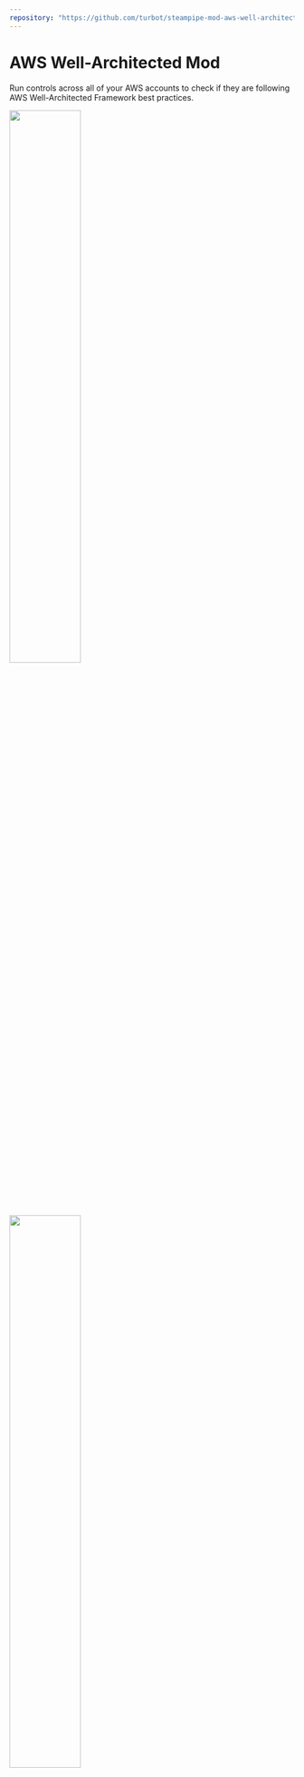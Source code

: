 ```yaml
---
repository: "https://github.com/turbot/steampipe-mod-aws-well-architected"
---
```


# AWS Well-Architected Mod

Run controls across all of your AWS accounts to check if they are following AWS Well-Architected Framework best practices.

<img src="https://raw.githubusercontent.com/turbot/steampipe-mod-aws-well-architected/main/docs/aws_well_architected_dashboard.png" width="50%" type="thumbnail"/>
<img src="https://raw.githubusercontent.com/turbot/steampipe-mod-aws-well-architected/main/docs/aws_well_architected_reliability_dashboard.png" width="50%" type="thumbnail"/>
<img src="https://raw.githubusercontent.com/turbot/steampipe-mod-aws-well-architected/main/docs/aws_well_architected_security_dashboard.png" width="50%" type="thumbnail"/>

## References

[AWS](https://aws.amazon.com/) provides on-demand cloud computing platforms and APIs to authenticated customers on a metered pay-as-you-go basis.

[AWS Well-Architected](https://aws.amazon.com/architecture/well-architected/) helps cloud architects build secure, high-performing, resilient, and efficient infrastructure for a variety of applications and workloads.

[Steampipe](https://steampipe.io) is an open source CLI to instantly query cloud APIs using SQL.

[Steampipe Mods](https://steampipe.io/docs/reference/mod-resources#mod) are collections of `named queries`, and codified `controls` that can be used to test current configuration of your cloud resources against a desired configuration.

## Documentation

- **[Benchmarks and controls →](https://hub.steampipe.io/mods/turbot/aws_well_architected/controls)**
- **[Named queries →](https://hub.steampipe.io/mods/turbot/aws_well_architected/queries)**

## Getting started

### Installation

Download and install Steampipe (https://steampipe.io/downloads). Or use Brew:

```sh
brew tap turbot/tap
brew install steampipe
```

Install the AWS plugin with [Steampipe](https://steampipe.io):

```sh
steampipe plugin install aws
```

Clone:

```sh
git clone https://github.com/turbot/steampipe-mod-aws-well-architected.git
cd steampipe-mod-aws-well-architected
```

Install mod dependencies:

```sh
steampipe mod install
```

### Usage

Before running any benchmarks, it's recommended to generate your AWS credential report:

```sh
aws iam generate-credential-report
```

Start your dashboard server to get started:

```sh
steampipe dashboard
```

By default, the dashboard interface will then be launched in a new browser
window at http://localhost:9194. From here, you can run benchmarks by
selecting one or searching for a specific one.

Instead of running benchmarks in a dashboard, you can also run them within your
terminal with the `steampipe check` command:

Run all benchmarks:

```sh
steampipe check all
```

Run a single benchmark:

```sh
steampipe check benchmark.well_architected_framework
```

Run a benchmark for a specific pillar:

```sh
steampipe check benchmark.well_architected_framework_security
```

Run a benchmark for a specific question:

```sh
steampipe check benchmark.well_architected_framework_sec01
```

Run a benchmark for a specific best practice:

```sh
steampipe check benchmark.well_architected_framework_sec01_bp01
```

Different output formats are also available, for more information please see
[Output Formats](https://steampipe.io/docs/reference/cli/check#output-formats).

### Credentials

This mod uses the credentials configured in the [Steampipe AWS plugin](https://hub.steampipe.io/plugins/turbot/aws).

### Configuration

No extra configuration is required.

### Common and Tag Dimensions

The benchmark queries use common properties (like `account_id`, `connection_name` and `region`) and tags that are defined in the dependent [AWS Compliance mod](https://github.com/turbot/steampipe-mod-aws-compliance). These properties can be executed in the following ways:

- Copy and rename the `steampipe.spvars.example` file to `steampipe.spvars`, and then modify the variable values inside that file

- Pass in a value on the command line:

  ```shell
  steampipe check benchmark.well_architected_framework_security --var 'common_dimensions=["account_id", "connection_name", "region"]'
  ```

  ```shell
  steampipe check benchmark.well_architected_framework_security --var 'tag_dimensions=["Environment", "Owner"]'
  ```

## Contributing

If you have an idea for additional controls or just want to help maintain and extend this mod ([or others](https://github.com/topics/steampipe-mod)) we would love you to join the community and start contributing.

- **[Join our Slack community →](https://steampipe.io/community/join)** and hang out with other Mod developers.

Please see the [contribution guidelines](https://github.com/turbot/steampipe/blob/main/CONTRIBUTING.md) and our [code of conduct](https://github.com/turbot/steampipe/blob/main/CODE_OF_CONDUCT.md). All contributions are subject to the [Apache 2.0 open source license](https://github.com/turbot/steampipe-mod-aws-well-architected/blob/main/LICENSE).

Want to help but not sure where to start? Pick up one of the `help wanted` issues:

- [Steampipe](https://github.com/turbot/steampipe/labels/help%20wanted)
- [AWS Well-Architected Mod](https://github.com/turbot/steampipe-mod-aws-well-architected/labels/help%20wanted)
